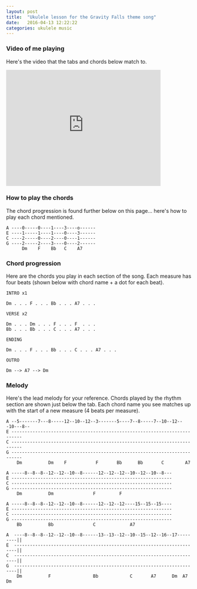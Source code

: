 ```yaml
---
layout: post
title:  "Ukulele lesson for the Gravity Falls theme song"
date:   2016-04-13 12:22:22
categories: ukulele music
---
```


### Video of me playing

Here's the video that the tabs and chords below match to.

<iframe width="420" height="315" src="https://www.youtube.com/embed/4_dCNaz1r_0" frameborder="0" allowfullscreen></iframe><br />

### How to play the chords

The chord progression is found further below on this page... here's how to play each chord mentioned.

    A ----0-----0----1----3----o------
    E ----1-----1----1----0----3------
    C ----2-----0----2----0----1------
    G ----2-----2----3----0----2------
          Dm    F    Bb   C    A7    

### Chord progression
Here are the chords you play in each section of the song. Each measure has four beats (shown below with chord name + a dot for each beat).

    INTRO x1

    Dm . . . F . . . Bb . . . A7 . . .

    VERSE x2

    Dm . . . Dm . . . F . . . F  . . .
    Bb . . . Bb . . . C . . . A7 . . .    

    ENDING

    Dm . . . F . . . Bb . . . C . . . A7 . . .

    OUTRO

    Dm --> A7 --> Dm

### Melody

Here's the lead melody for your reference. Chords played by the rhythm section are shown just below the tab. Each chord name you see matches up with the start of a new measure (4 beats per measure).

    A --5-------7---8-----12--10--12--3-------5----7--8-----7--10--12---10---8--
    E --------------------------------------------------------------------------
    C --------------------------------------------------------------------------
    G --------------------------------------------------------------------------
        Dm          Dm    F           F       Bb      Bb       C        A7        

    A -----8--8--8--12--12--10--8------12--12--12--10--12--10--8---
    E -------------------------------------------------------------
    C -------------------------------------------------------------
    G -------------------------------------------------------------
        Dm          Dm               F         F

    A -----8--8--8--12--12--10--8------12--12--12----15--15--15----
    E -------------------------------------------------------------
    C -------------------------------------------------------------
    G -------------------------------------------------------------
        Bb          Bb               C             A7

    A  ----8--8--8--12--12--10--8------13--13--12--10--15--12--16--17---------||
    E  -----------------------------------------------------------------------||
    C  -----------------------------------------------------------------------||
    G  -----------------------------------------------------------------------||
        Dm          F                Bb            C       A7      Dm  A7  Dm
